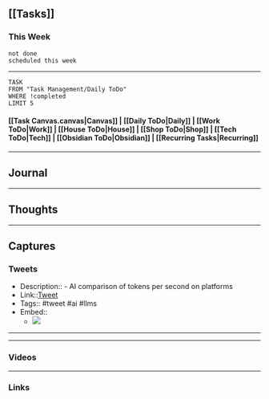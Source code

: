 ## [[Tasks]]

### This Week

```tasks
not done
scheduled this week
```

---
```dataview
TASK
FROM "Task Management/Daily ToDo"
WHERE !completed
LIMIT 5
```


#### [[Task Canvas.canvas|Canvas]] | [[Daily ToDo|Daily]] | [[Work ToDo|Work]] |  [[House ToDo|House]] |  [[Shop ToDo|Shop]] | [[Tech ToDo|Tech]] | [[Obsidian ToDo|Obsidian]] | [[Recurring Tasks|Recurring]] 
---
## Journal

---
## Thoughts

---
## Captures

### Tweets
- Description:: - AI comparison of tokens per second on platforms 
- Link::[Tweet](https://twitter.com/juberti/status/1730465887113929098?t=qgPjuIEFW6SC4ME86CuzSQ&s=19)
- Tags:: #tweet #ai #llms
- Embed:: 
	- ![](https://twitter.com/juberti/status/1730465887113929098?t=qgPjuIEFW6SC4ME86CuzSQ&s=19)

 --- 

---
### Videos

---
### Links



